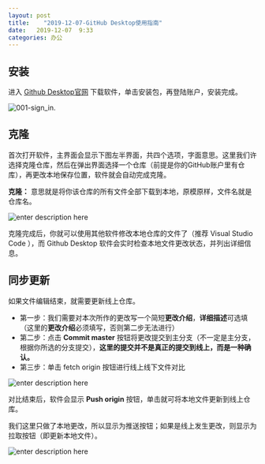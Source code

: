 ```yaml
---
layout: post
title:    "2019-12-07-GitHub Desktop使用指南"
date:   2019-12-07  9:33 
categories: 办公
---
```


## 安装

进入 [Github Desktop官网](https://desktop.github.com/) 下载软件，单击安装包，再登陆账户，安装完成。

![001-sign_in.](https://raw.githubusercontent.com/LonlyPan/LonlyPan.github.io/master/images/Posts/2019-12-07-GitHub_Desktop使用指南/001=sign_in.png)

## 克隆

首次打开软件，主界面会显示下图左半界面，共四个选项，字面意思。这里我们许选择克隆仓库，然后在弹出界面选择一个仓库（前提是你的GitHub账户里有仓库），再更改本地保存位置，软件就会自动完成克隆。  

**克隆：** 意思就是将你该仓库的所有文件全部下载到本地，原模原样，文件名就是仓库名。

![enter description here](https://raw.githubusercontent.com/LonlyPan/LonlyPan.github.io/master/images/Posts/2019-12-07-GitHub_Desktop使用指南/clone.png)

克隆完成后，你就可以使用其他软件修改本地仓库的文件了（推荐 Visual Studio Code ），而 Github Desktop 软件会实时检查本地文件更改状态，并列出详细信息。

## 同步更新

如果文件编辑结束，就需要更新线上仓库。

- 第一步：我们需要对本次所作的更改写一个简短**更改介绍**，**详细描述**可选填（这里的**更改介绍**必须填写，否则第二步无法进行）
- 第二步：点击 **Commit master** 按钮将更改提交到主分支（不一定是主分支，根据你所选的分支提交），**这里的提交并不是真正的提交到线上，而是一种确认。**
- 第三步：单击 fetch origin 按钮进行线上线下文件对比

![enter description here](https://raw.githubusercontent.com/LonlyPan/LonlyPan.github.io/master/images/Posts/2019-12-07-GitHub_Desktop使用指南/003-change_file.png)

对比结束后，软件会显示 **Push origin** 按钮，单击就可将本地文件更新到线上仓库。

我们这里只做了本地更改，所以显示为推送按钮；如果是线上发生更改，则显示为拉取按钮（即更新本地文件）。

![enter description here](https://raw.githubusercontent.com/LonlyPan/LonlyPan.github.io/master/images/Posts/2019-12-07-GitHub_Desktop使用指南/004-push.png)

